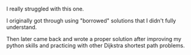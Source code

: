 I really struggled with this one.  

I originally got through using "borrowed" solutions that I didn't fully understand.

Then later came back and wrote a proper solution after improving my python skills
and practicing with other Dijkstra shortest path problems.